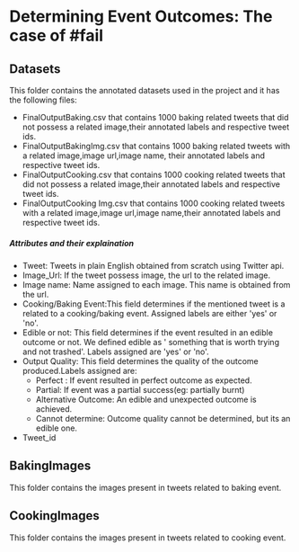 # Determining  Event Outcomes: The case of #fail

## Datasets
This folder contains the annotated datasets used in the project and it has the following files:
 - FinalOutputBaking.csv that contains 1000 baking related tweets that did not possess a related image,their annotated  labels and respective tweet ids.
 - FinalOutputBakingImg.csv that contains 1000 baking related tweets with a related image,image url,image name, their annotated  labels and respective tweet ids.
 - FinalOutputCooking.csv that contains 1000 cooking related tweets that did not possess a related image,their annotated  labels and respective tweet ids.
 - FinalOutputCooking Img.csv that contains 1000 cooking related tweets with a related image,image url,image name,their annotated  labels and respective tweet ids.
##### Attributes and their explaination
- Tweet: Tweets in plain English obtained from scratch using Twitter api.
- Image_Url: If the tweet possess image, the url to the related image.
- Image name: Name assigned to each image. This name is obtained from the url.
- Cooking/Baking Event:This field determines if the mentioned tweet is a related to a cooking/baking  event. Assigned labels are either 'yes' or 'no'.
- Edible or not: This field determines if the event resulted in an edible outcome or not. We defined edible as ' something that is worth trying and not trashed'. Labels assigned are 'yes' or 'no'.
- Output Quality: This field determines the quality of the outcome produced.Labels assigned are:
    - Perfect : If event resulted in perfect outcome as expected.
    - Partial: If event was a partial success(eg: partially burnt)
    - Alternative Outcome: An edible and unexpected outcome is achieved.
    - Cannot determine: Outcome quality cannot be determined, but its an edible one.
- Tweet_id

## BakingImages
This folder contains the images present in tweets related to baking event.

## CookingImages
This folder contains the images present in tweets related to cooking event.








